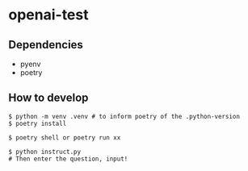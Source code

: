 # openai-test
## Dependencies
- pyenv
- poetry

## How to develop
```shell
$ python -m venv .venv # to inform poetry of the .python-version
$ poetry install

$ poetry shell or poetry run xx

$ python instruct.py
# Then enter the question, input!
```
